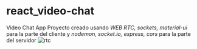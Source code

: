 # react_video-chat
 Video Chat App
Proyecto creado usando *WEB RTC,  sockets, material-ui* para la parte del cliente y *nodemon, socket.io, express, cors* para la parte del servidor
![rtc](https://user-images.githubusercontent.com/23528473/160015600-fab706da-a8c9-4b1c-aad8-b92e83c3fae4.png)
